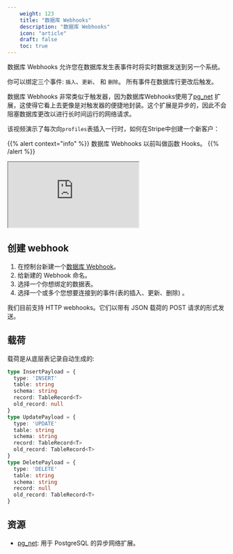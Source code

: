 ```yaml
---
    weight: 123
    title: "数据库 Webhooks"
    description: "数据库 Webhooks"
    icon: "article"
    draft: false
    toc: true
---
```


数据库 Webhooks 允许您在数据库发生表事件时将实时数据发送到另一个系统。

你可以绑定三个事件: `插入`、`更新`、 和 `删除`。 所有事件在数据库行更改后触发。

数据库 Webhooks 非常类似于触发器，因为数据库Webhooks使用了[pg_net](/docs/app/database/extensions/pgnet) 扩展，这使得它看上去更像是对触发器的便捷地封装。这个扩展是异步的，因此不会阻塞数据库更改以进行长时间运行的网络请求。

该视频演示了每次向`profiles`表插入一行时，如何在Stripe中创建一个新客户：

{{% alert context="info" %}}
数据库 Webhooks 以前叫做函数 Hooks。
{{% /alert %}}

<div className="video-container">
  <iframe
    src="https://www.youtube-nocookie.com/embed/codAs9-NeHM"
    frameBorder="1"
    allow="accelerometer; autoplay; clipboard-write; encrypted-media; gyroscope; picture-in-picture"
    allowFullScreen
  ></iframe>
</div>

## 创建 webhook

1. 在控制台新建一个[数据库 Webhook](https://memfiredb.com)。
1. 给新建的 Webhook 命名。
1. 选择一个你想绑定的数据表。
1. 选择一个或多个您想要连接到的事件(表的插入、更新、删除) 。 

我们目前支持 HTTP webhooks。它们以带有 JSON 载荷的 POST 请求的形式发送。

## 载荷

载荷是从底层表记录自动生成的:

```typescript
type InsertPayload = {
  type: 'INSERT'
  table: string
  schema: string
  record: TableRecord<T>
  old_record: null
}
type UpdatePayload = {
  type: 'UPDATE'
  table: string
  schema: string
  record: TableRecord<T>
  old_record: TableRecord<T>
}
type DeletePayload = {
  type: 'DELETE'
  table: string
  schema: string
  record: null
  old_record: TableRecord<T>
}
```

## 资源

- [pg_net](/docs/app/database/extensions/pgnet): 用于 PostgreSQL 的异步网络扩展。


